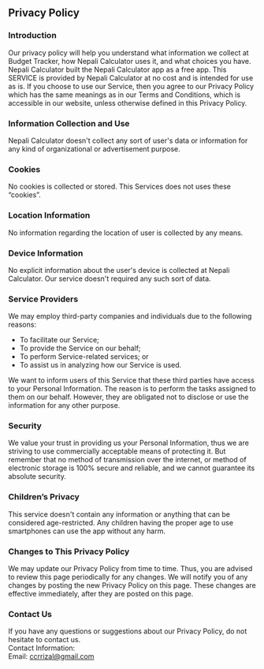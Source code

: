 Privacy Policy  
----------------

### Introduction  
Our privacy policy will help you understand what information we collect at Budget Tracker, how Nepali Calculator uses it, and what choices you have.
Nepali Calculator built the Nepali Calculator app as a free app. 
This SERVICE is provided by Nepali Calculator at no cost and is intended for use as is.
If you choose to use our Service, then you agree to our Privacy Policy which has the same meanings as in our Terms and Conditions, which is accessible in our website, unless otherwise  defined in this Privacy Policy.

### Information Collection and Use  
Nepali Calculator doesn't collect any sort of user's data or information for any kind of organizational or advertisement purpose.

### Cookies  
No cookies is collected or stored. 
This Services does not uses these “cookies”.

### Location Information  
No information regarding the location of user is collected by any means.

### Device Information  
No explicit information about the user's device is collected at Nepali Calculator. Our service doesn't required any such sort of data.

### Service Providers  
We may employ third-party companies and individuals due to the following reasons:  
* To facilitate our Service;
* To provide the Service on our behalf;
* To perform Service-related services; or
* To assist us in analyzing how our Service is used.  

We want to inform users of this Service that these third parties have access to your Personal Information. The reason is to perform the tasks assigned to them on our behalf. However, they are obligated not to disclose or use the information for any other purpose.  

### Security  
We value your trust in providing us your Personal Information, thus we are striving to use commercially acceptable means of protecting it. But remember that no method of transmission over  the internet, or method of electronic storage is 100% secure and reliable, and we cannot guarantee its absolute security.  

### Children’s Privacy 
This service doesn't contain any information or anything that can be considered age-restricted. Any children having the proper age to use smartphones can use the app without any harm.

### Changes to This Privacy Policy  
We may update our Privacy Policy from time to time. Thus, you are advised to review this page periodically for any changes. We will notify you of any changes by posting the new Privacy Policy on this page. These changes are effective immediately, after they are posted on this page.  

### Contact Us  
If you have any questions or suggestions about our Privacy Policy, do not hesitate to contact us.  
Contact Information:  
Email: ccrrizal@gmail.com
